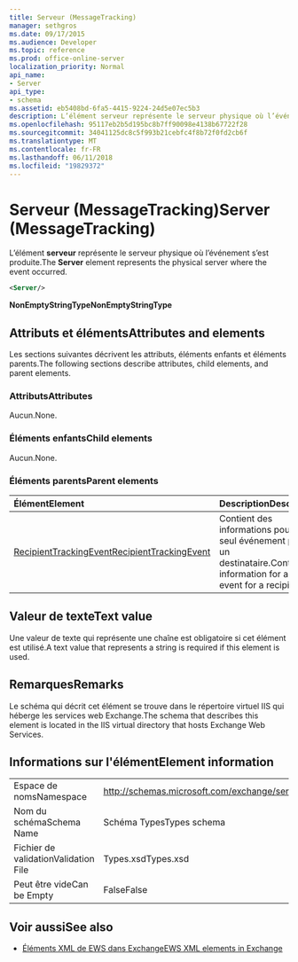 ```yaml
---
title: Serveur (MessageTracking)
manager: sethgros
ms.date: 09/17/2015
ms.audience: Developer
ms.topic: reference
ms.prod: office-online-server
localization_priority: Normal
api_name:
- Server
api_type:
- schema
ms.assetid: eb5408bd-6fa5-4415-9224-24d5e07ec5b3
description: L’élément serveur représente le serveur physique où l’événement s’est produite.
ms.openlocfilehash: 95117eb2b5d195bc8b7ff90098e4138b67722f28
ms.sourcegitcommit: 34041125dc8c5f993b21cebfc4f8b72f0fd2cb6f
ms.translationtype: MT
ms.contentlocale: fr-FR
ms.lasthandoff: 06/11/2018
ms.locfileid: "19829372"
---
```

# <a name="server-messagetracking"></a><span data-ttu-id="7dc62-103">Serveur (MessageTracking)</span><span class="sxs-lookup"><span data-stu-id="7dc62-103">Server (MessageTracking)</span></span>

<span data-ttu-id="7dc62-104">L’élément **serveur** représente le serveur physique où l’événement s’est produite.</span><span class="sxs-lookup"><span data-stu-id="7dc62-104">The **Server** element represents the physical server where the event occurred.</span></span> 
  
```XML
<Server/>
```

 <span data-ttu-id="7dc62-105">**NonEmptyStringType**</span><span class="sxs-lookup"><span data-stu-id="7dc62-105">**NonEmptyStringType**</span></span>
## <a name="attributes-and-elements"></a><span data-ttu-id="7dc62-106">Attributs et éléments</span><span class="sxs-lookup"><span data-stu-id="7dc62-106">Attributes and elements</span></span>

<span data-ttu-id="7dc62-107">Les sections suivantes décrivent les attributs, éléments enfants et éléments parents.</span><span class="sxs-lookup"><span data-stu-id="7dc62-107">The following sections describe attributes, child elements, and parent elements.</span></span>
  
### <a name="attributes"></a><span data-ttu-id="7dc62-108">Attributs</span><span class="sxs-lookup"><span data-stu-id="7dc62-108">Attributes</span></span>

<span data-ttu-id="7dc62-109">Aucun.</span><span class="sxs-lookup"><span data-stu-id="7dc62-109">None.</span></span>
  
### <a name="child-elements"></a><span data-ttu-id="7dc62-110">Éléments enfants</span><span class="sxs-lookup"><span data-stu-id="7dc62-110">Child elements</span></span>

<span data-ttu-id="7dc62-111">Aucun.</span><span class="sxs-lookup"><span data-stu-id="7dc62-111">None.</span></span>
  
### <a name="parent-elements"></a><span data-ttu-id="7dc62-112">Éléments parents</span><span class="sxs-lookup"><span data-stu-id="7dc62-112">Parent elements</span></span>

|<span data-ttu-id="7dc62-113">**Élément**</span><span class="sxs-lookup"><span data-stu-id="7dc62-113">**Element**</span></span>|<span data-ttu-id="7dc62-114">**Description**</span><span class="sxs-lookup"><span data-stu-id="7dc62-114">**Description**</span></span>|
|:-----|:-----|
|[<span data-ttu-id="7dc62-115">RecipientTrackingEvent</span><span class="sxs-lookup"><span data-stu-id="7dc62-115">RecipientTrackingEvent</span></span>](recipienttrackingevent.md) <br/> |<span data-ttu-id="7dc62-116">Contient des informations pour un seul événement pour un destinataire.</span><span class="sxs-lookup"><span data-stu-id="7dc62-116">Contains information for a single event for a recipient.</span></span>  <br/> |
   
## <a name="text-value"></a><span data-ttu-id="7dc62-117">Valeur de texte</span><span class="sxs-lookup"><span data-stu-id="7dc62-117">Text value</span></span>

<span data-ttu-id="7dc62-118">Une valeur de texte qui représente une chaîne est obligatoire si cet élément est utilisé.</span><span class="sxs-lookup"><span data-stu-id="7dc62-118">A text value that represents a string is required if this element is used.</span></span>
  
## <a name="remarks"></a><span data-ttu-id="7dc62-119">Remarques</span><span class="sxs-lookup"><span data-stu-id="7dc62-119">Remarks</span></span>

<span data-ttu-id="7dc62-120">Le schéma qui décrit cet élément se trouve dans le répertoire virtuel IIS qui héberge les services web Exchange.</span><span class="sxs-lookup"><span data-stu-id="7dc62-120">The schema that describes this element is located in the IIS virtual directory that hosts Exchange Web Services.</span></span>
  
## <a name="element-information"></a><span data-ttu-id="7dc62-121">Informations sur l'élément</span><span class="sxs-lookup"><span data-stu-id="7dc62-121">Element information</span></span>

|||
|:-----|:-----|
|<span data-ttu-id="7dc62-122">Espace de noms</span><span class="sxs-lookup"><span data-stu-id="7dc62-122">Namespace</span></span>  <br/> |http://schemas.microsoft.com/exchange/services/2006/types  <br/> |
|<span data-ttu-id="7dc62-123">Nom du schéma</span><span class="sxs-lookup"><span data-stu-id="7dc62-123">Schema Name</span></span>  <br/> |<span data-ttu-id="7dc62-124">Schéma Types</span><span class="sxs-lookup"><span data-stu-id="7dc62-124">Types schema</span></span>  <br/> |
|<span data-ttu-id="7dc62-125">Fichier de validation</span><span class="sxs-lookup"><span data-stu-id="7dc62-125">Validation File</span></span>  <br/> |<span data-ttu-id="7dc62-126">Types.xsd</span><span class="sxs-lookup"><span data-stu-id="7dc62-126">Types.xsd</span></span>  <br/> |
|<span data-ttu-id="7dc62-127">Peut être vide</span><span class="sxs-lookup"><span data-stu-id="7dc62-127">Can be Empty</span></span>  <br/> |<span data-ttu-id="7dc62-128">False</span><span class="sxs-lookup"><span data-stu-id="7dc62-128">False</span></span>  <br/> |
   
## <a name="see-also"></a><span data-ttu-id="7dc62-129">Voir aussi</span><span class="sxs-lookup"><span data-stu-id="7dc62-129">See also</span></span>



- [<span data-ttu-id="7dc62-130">Éléments XML de EWS dans Exchange</span><span class="sxs-lookup"><span data-stu-id="7dc62-130">EWS XML elements in Exchange</span></span>](ews-xml-elements-in-exchange.md)

